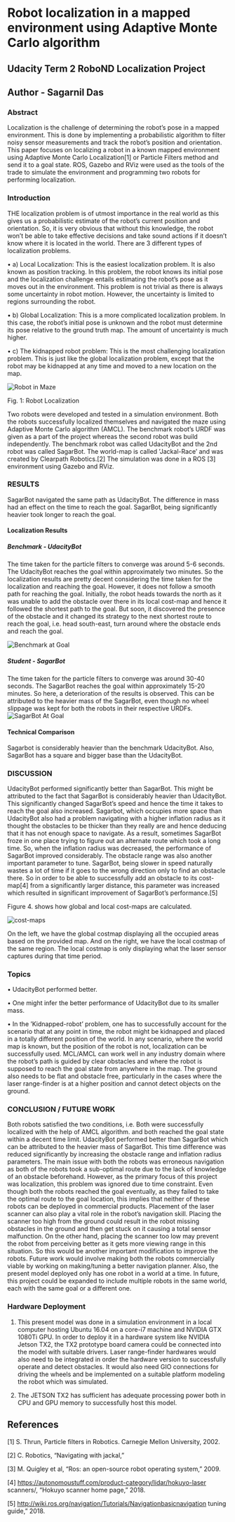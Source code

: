 # Robot localization in a mapped environment using Adaptive Monte Carlo algorithm
## Udacity Term 2 RoboND Localization Project
## Author - Sagarnil Das

### Abstract
Localization is the challenge of determining the robot’s pose in a mapped environment. This is done by implementing a probabilistic algorithm to filter noisy sensor measurements and track the robot’s position and orientation. This paper focuses on localizing a robot in a known mapped environment using Adaptive Monte Carlo Localization[1] or Particle Filters method and send it to a goal state. ROS, Gazebo and RViz were used as the tools of the trade to simulate the environment and programming two robots for performing localization. 

### Introduction
THE localization problem is of utmost importance in the real world as this gives us a probabilistic estimate of the robot’s current position and orientation. So, it is very obvious that without this knowledge, the robot won’t be able to take effective decisions and take sound actions if it doesn’t know where it is located in the world. There are 3 different types of localization problems.

• a) Local Localization: This is the easiest localization problem. It is also known as position tracking. In this problem, the robot knows its initial pose and the localization challenge entails estimating the robot’s pose as it moves out in the environment. This problem is not trivial as there is always some uncertainty in robot motion. However, the uncertainty is limited to regions surrounding the robot.

• b) Global Localization: This is a more complicated localization problem. In this case, the robot’s initial pose is unknown and the robot must determine its pose relative to the ground truth map. The amount of uncertainty is much higher.

• c) The kidnapped robot problem: This is the most challenging localization problem. This is just like the global localization problem, except that the robot may be kidnapped at any time and moved to a new location on the map.

![Robot in Maze](images/gazebo.png "Figure 1. Robot simulation as seen in Gazebo world.")

Fig. 1: Robot Localization

Two robots were developed and tested in a simulation environment. Both the robots successfully localized themselves and navigated the maze using Adaptive Monte Carlo algorithm (AMCL). The benchmark robot’s URDF was given as a part of the project whereas the second robot was build independently. The benchmark robot was called UdacityBot and the 2nd robot was called SagarBot. The world-map is
called ’Jackal-Race’ and was created by Clearpath Robotics.[2] The simulation was done in a ROS [3] environment using Gazebo and RViz.


### RESULTS
SagarBot navigated the same path as UdacityBot. The difference in mass had an effect on the time to reach the goal. SagarBot, being significantly heavier took longer to reach the goal.

#### Localization Results

##### Benchmark - UdacityBot
The time taken for the particle filters to converge was around 5-6 seconds. The UdacityBot reaches the goal within approximately two minutes. So the localization results are pretty decent considering the time taken for the localization and reaching the goal. However, it does not follow a smooth path for reaching the goal. Initially, the robot heads towards the north as it was unable to add the obstacle over there in its local cost-map and hence it followed the shortest path to the goal. But soon, it discovered the presence of the obstacle and it changed its strategy to the next shortest route to reach
the goal, i.e. head south-east, turn around where the obstacle ends and reach the goal.

![Benchmark at Goal](images/udacity_robot_goal.png "Figure 2. Benchmark At Goal.")

##### Student - SagarBot
The time taken for the particle filters to converge was around 30-40 seconds. The SagarBot reaches the goal within approximately 15-20 minutes. So here, a deterioration of the results is observed. This can be attributed to the heavier mass of the SagarBot, even though no wheel slippage was kept for both the robots in their respective URDFs.
![SagarBot At Goal](images/sagar_robot_goal.png "Figure 3. SagarBot At Goal.")

#### Technical Comparison
Sagarbot is considerably heavier than the benchmark UdacityBot. Also, SagarBot has a square and bigger base than the UdacityBot.

### DISCUSSION
UdacityBot performed significantly better than SagarBot. This might be attributed to the fact that SagarBot is considerably heavier than UdacityBot. This significantly changed SagarBot’s speed and hence the time it takes to reach the goal also increased. Sagarbot, which occupies more space than UdacityBot also had a problem navigating with a higher inflation radius as it thought the obstacles to be
thicker than they really are and hence deducing that it has not enough space to navigate. As a result, sometimes SagarBot froze in one place trying to figure out an alternate route which took a long time. So, when the inflation radius was decreased, the performance of SagarBot improved considerably. The obstacle range was also another important parameter to tune. SagarBot, being slower in speed naturally wastes a lot of time if it goes to the wrong direction only to find an obstacle there. So in order to be able to successfully add an obstacle to its cost-map[4] from a significantly larger distance, this parameter was increased which resulted in significant improvement of SagarBot’s performance.[5]

Figure 4. shows how global and local cost-maps are calculated.

![cost-maps](images/costmap.png "Figure 4. Global and Local costmaps.")

On the left, we have the global costmap displaying all the occupied areas based on the provided map. And on the right, we have the local costmap of the same region. The local costmap is only displaying what the laser sensor captures during that time period.

### Topics

• UdacityBot performed better.

• One might infer the better performance of UdacityBot due to its smaller mass.

• In the ’Kidnapped-robot’ problem, one has to successfully account for the scenario that at any point in time, the robot might be kidnapped and placed in a totally different position of the world.
In any scenario, where the world map is known, but the position of the robot is not, localization can be successfully used. MCL/AMCL can work well in any industry domain where the robot’s path is guided by clear obstacles and where the robot is supposed to reach the goal state from anywhere in the map. The ground also needs to be flat and obstacle free, particularly in the cases where the laser range-finder is at a higher position and cannot detect objects on the ground.

### CONCLUSION / FUTURE WORK
Both robots satisfied the two conditions, i.e. Both were successfully localized with the help of AMCL algorithm. and both reached the goal state within a decent time limit. UdacityBot performed better than SagarBot which can be attributed to the heavier mass of SagarBot. This time difference was reduced significantly by increasing the obstacle range and inflation radius parameters. The main issue with both the robots was erroneous navigation as both of the robots took a sub-optimal route due to the lack of knowledge of an obstacle beforehand. However, as the primary focus of this project was localization, this problem was ignored due to time constraint. Even though both the robots reached the goal eventually, as they failed to take the optimal route to the goal location, this implies that neither of these robots can be deployed in commercial products. Placement of the laser scanner can also play a vital role in the robot’s navigation skill. Placing the scanner too high from the ground could result in the robot missing obstacles in the ground and then get stuck on it causing a total sensor malfunction. On the other hand, placing the scanner too low may prevent the robot from perceiving better as it gets more viewing range in this situation. So this would be another important modification to improve the robots. Future work would involve making both the robots commercially viable by working on making/tuning a better navigation planner. Also, the present model deployed only has one robot in a world at a time. In future, this project could be expanded to include multiple robots in the same world, each with the same goal or a different one.

### Hardware Deployment

1) This present model was done in a simulation environment in a local computer hosting Ubuntu 16.04 on a core-i7 machine and NVIDIA GTX 1080Ti GPU. In order to deploy it in a hardware system like NVIDIA Jetson TX2, the TX2 prototype board camera could be connected into the model with suitable drivers. Laser range-finder hardwares would also need to be integrated in order the hardware version to successfully operate and detect obstacles. It would also need GIO connections for driving the wheels and be implemented on a suitable platform modeling the robot which was simulated.

2) The JETSON TX2 has sufficient has adequate processing power both in CPU and GPU memory to successfully host this model.

## References
[1] S. Thrun, Particle filters in Robotics. Carnegie Mellon University, 2002.

[2] C. Robotics, “Navigating with jackal,”

[3] M. Quigley et al, “Ros: an open-source robot operating system,” 2009.

[4] https://autonomoustuff.com/product-category/lidar/hokuyo-laser scanners/, “Hokuyo scanner home page,” 2018.

[5] http://wiki.ros.org/navigation/Tutorials/Navigationbasicnavigation tuning guide,” 2018.

